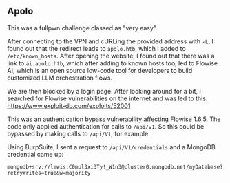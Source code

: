 ## Apolo

This was a fullpwn challenge classed as "very easy".

After connecting to the VPN and cURLing the provided address with `-L`, I found out that the redirect leads to `apolo.htb`, which I added to `/etc/known_hosts`. After opening the website, I found out that there was a link to `ai.apolo.htb`, which after adding to known hosts too, led to Flowise AI, which is an open source low-code tool for developers to build customized LLM orchestration flows. 

 We are then blocked by a login page. After looking around for a bit, I searched for Flowise vulnerabilities on the internet and was led to this: https://www.exploit-db.com/exploits/52001

This was an authentication bypass vulnerability affecting Flowise 1.6.5. The code only applied authentication for calls to  `/api/v1`. So this could be bypassed by making calls to `/api/V1`, for example. 

Using BurpSuite, I sent a request to `/api/V1/credentials` and a MongoDB credential came up: 

`mongodb+srv://lewis:C0mpl3xi3Ty!_W1n3@cluster0.mongodb.net/myDatabase?retryWrites=true&w=majority` 
